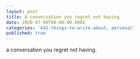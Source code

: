 ```yaml
---
layout: post
title: A conversation you regret not having
date: 2020-07-09T00:00:00.000Z
categories: '642-things-to-write-about, personal'
published: true
---
```

a conversation you regret not having.
